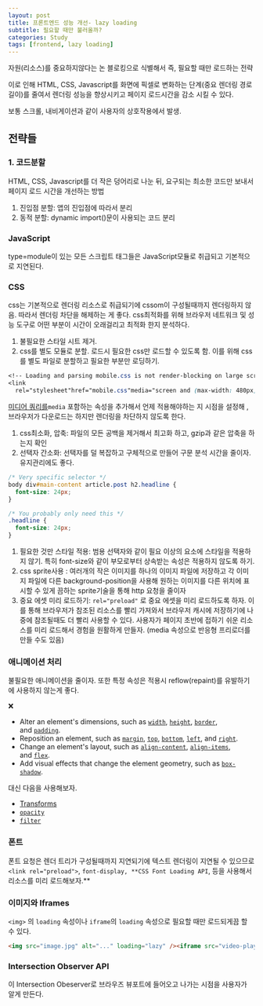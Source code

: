 ```yaml
---
layout: post
title: 프론트엔드 성능 개선- lazy loading
subtitle: 필요할 때만 불러올까?
categories: Study
tags: [frontend, lazy loading]
---
```


자원(리소스)를 중요하지않다는 논 블로킹으로 식별해서 즉, 필요할 때만 로드하는 전략

이로 인해 HTML, CSS, Javascript를 화면에 픽셀로 변화하는 단계(중요 렌더링 경로 길이)를 줄여서 렌더링 성능을 향상시키고 페이지 로드시간을 감소 시킬 수 있다.

보통 스크롤, 내비게이션과 같이 사용자의 상호작용에서 발생.

## 전략들

### 1. 코드분할

HTML, CSS, Javascript를 더 작은 덩어리로 나눈 뒤, 요구되는 최소한 코드만 보내서 페이지 로드 시간을 개선하는 방법

1. 진입점 분할: 앱의 진입점에 따라서 분리
2. 동적 분할: dynamic import()문이 사용되는 코드 분리

### JavaScript

type=module이 있는 모든 스크립트 태그들은 JavaScript모듈로 취급되고 기본적으로 지연된다.

### CSS

css는 기본적으로 렌더링 리소스로 취급되기에 cssom이 구성될때까지 렌더링하지 않음. 따라서 렌더링 차단을 해제하는 게 좋다. css최적화를 위해 브라우저 네트워크 및 성능 도구로 어떤 부분이 시간이 오래걸리고 최적화 한지 분석하다.

1. 불필요한 스타일 시트 제거.
2. css를 별도 모듈로 분할. 로드시 필요한 css만 로드할 수 있도록 함. 이를 위해 css를 별도 파일로 분할하고 필요한 부분만 로딩하기.

```css
<!-- Loading and parsing mobile.css is not render-blocking on large screens -->
<link
  rel="stylesheet"href="mobile.css"media="screen and (max-width: 480px)" />
```

[미디어 쿼리를](https://developer.mozilla.org/en-US/docs/Web/CSS/CSS_media_queries/Using_media_queries)`media` 포함하는 속성을 추가해서 언제 적용해야하는 지 시점을 설정해 , 브라우저가 다운로드는 하지만 렌더링을 차단하지 않도록 한다.

1. css최소화, 압축: 파일의 모든 공백을 제거해서 최고화 하고, gzip과 같은 압축을 하는지 확인
2. 선택자 간소화: 선택자를 덜 복잡하고 구체적으로 만들어 구문 분석 시간을 줄이자. 유지관리에도 좋다.

```css
/* Very specific selector */
body div#main-content article.post h2.headline {
  font-size: 24px;
}

/* You probably only need this */
.headline {
  font-size: 24px;
}
```

1. 필요한 것만 스타일 적용: 범용 선택자와 같이 필요 이상의 요소에 스타일을 적용하지 않기. 특히 font-size와 같이 부모로부터 상속받는 속성은 적용하지 않도록 하기.
2. css sprite사용 : 여러개의 작은 이미지를 하나의 이미지 파일에 저장하고 각 이미지 파일에 다른 background-position을 사용해 원하는 이미지를 다른 위치에 표시할 수 있게 끔하는 sprite기술을 통해 http 요청을 줄이자
3. 중요 에셋 미리 로드하기: `rel="preload"` 로 중요 에셋을 미리 로드하도록 하자. 이를 통해 브라우저가 참조된 리소스를 빨리 가져와서 브라우저 캐시에 저장하기에 나중에 참조될때도 더 빨리 사용할 수 있다.
   사용자가 페이지 초반에 접하기 쉬운 리소스를 미리 로드해서 경험을 원활하게 만들자. (media 속성으로 반응형 프리로더를 만들 수도 있음)

### 애니메이션 처리

불필요한 애니메이션을 줄이자. 또한 특정 속성은 적용시 reflow(repaint)를 유발하기에 사용하지 않는게 좋다.

<aside>
❌

- Alter an element's dimensions, such as [`width`](https://developer.mozilla.org/en-US/docs/Web/CSS/width), [`height`](https://developer.mozilla.org/en-US/docs/Web/CSS/height), [`border`](https://developer.mozilla.org/en-US/docs/Web/CSS/border), and [`padding`](https://developer.mozilla.org/en-US/docs/Web/CSS/padding).
- Reposition an element, such as [`margin`](https://developer.mozilla.org/en-US/docs/Web/CSS/margin), [`top`](https://developer.mozilla.org/en-US/docs/Web/CSS/top), [`bottom`](https://developer.mozilla.org/en-US/docs/Web/CSS/bottom), [`left`](https://developer.mozilla.org/en-US/docs/Web/CSS/left), and [`right`](https://developer.mozilla.org/en-US/docs/Web/CSS/right).
- Change an element's layout, such as [`align-content`](https://developer.mozilla.org/en-US/docs/Web/CSS/align-content), [`align-items`](https://developer.mozilla.org/en-US/docs/Web/CSS/align-items), and [`flex`](https://developer.mozilla.org/en-US/docs/Web/CSS/flex).
- Add visual effects that change the element geometry, such as [`box-shadow`](https://developer.mozilla.org/en-US/docs/Web/CSS/box-shadow).
</aside>

대신 다음을 사용해보자.

- [Transforms](https://developer.mozilla.org/en-US/docs/Web/CSS/CSS_transforms)
- [`opacity`](https://developer.mozilla.org/en-US/docs/Web/CSS/opacity)
- [`filter`](https://developer.mozilla.org/en-US/docs/Web/CSS/filter)

### 폰트

폰트 요청은 렌더 트리가 구성될때까지 지연되기에 텍스트 렌더링이 지연될 수 있으므로 `<link rel="preload">`, `font-display, **CSS Font Loading API`, 등을 사용해서 리소스를 미리 로드해보자.\*\*

### 이미지와 Iframes

`<img>` 의 `loading` 속성이나 `iframe`의 `loading` 속성으로 필요할 때만 로드되게끔 할 수 있다.

```html
<img src="image.jpg" alt="..." loading="lazy" /><iframe src="video-player.html"
```

### **Intersection Observer API**

이 Intersection Obeserver로 브라우즈 뷰포트에 들어오고 나가는 시점을 사용자가 알게 만든다.
